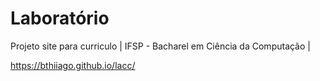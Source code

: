 # Laboratório
Projeto site para curriculo | IFSP - Bacharel em Ciência da Computação |

https://bthiiago.github.io/lacc/
